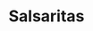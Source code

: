 ---
template: Post
title: Salsaritas
tags: Tex-Mex
category: National Chain
phone: 901-910-3009
website: https://salsaritas.com/
services: curbside, carry-out, delivery (DoorDash)
---